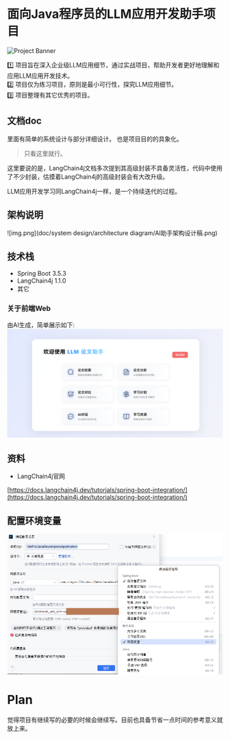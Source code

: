 # 面向Java程序员的LLM应用开发助手项目

![Project Banner](https://placehold.co/1200x400/000000/FFFFFF/png?text=llm-for-java-developers)

1️⃣ 项目旨在深入企业级LLM应用细节，通过实战项目，帮助开发者更好地理解和应用LLM应用开发技术。  
2️⃣ 项目仅为练习项目，原则是最小可行性，探究LLM应用细节。  
3️⃣ 项目整理有其它优秀的项目。

## 文档doc

里面有简单的系统设计与部分详细设计。
也是项目目的的具象化。

> 只看这里就行。

这里要说的是，LangChain4j文档多次提到其高级封装不具备灵活性，代码中使用了不少封装，估摸着LangChain4j的高级封装会有大改升级。

LLM应用开发学习同LangChain4j一样，是一个持续迭代的过程。

## 架构说明

![img.png](doc/system design/architecture diagram/AI助手架构设计稿.png)

## 技术栈

- Spring Boot 3.5.3
- LangChain4j 1.1.0
- 其它

### 关于前端Web

由AI生成，简单展示如下:
![img_1.png](web展示.png)

## 资料

- LangChain4j官网

[https://docs.langchain4j.dev/tutorials/spring-boot-integration/](https://docs.langchain4j.dev/tutorials/spring-boot-integration/)

## 配置环境变量

![img.png](配置环境变量.png)

# Plan

觉得项目有继续写的必要的时候会继续写。目前也具备节省一点时间的参考意义就放上来。

